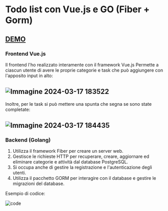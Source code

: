 # Todo list con Vue.js e GO (Fiber + Gorm)
## [DEMO](https://sf4nu.github.io/todo-vue-go/)

### Frontend Vue.js

Il frontend l'ho realizzato interamente con il framework Vue.js 
Permette a ciascun utente di avere le proprie categorie e task che può aggiungere con l'apposito input in alto:

![Immagine 2024-03-17 183522](https://github.com/SF4NU/todo-vue-go/assets/129513838/3a95ecd3-b1fb-4e69-9893-eda39a3fe4c5)
---
Inoltre, per le task si può mettere una spunta che segna se sono state completate: 

![Immagine 2024-03-17 184435](https://github.com/SF4NU/todo-vue-go/assets/129513838/44dbfe34-df58-4620-a5c0-c8010d084860)
---

### Backend (Golang)
1. Utilizza il framework Fiber per creare un server web.
2. Gestisce le richieste HTTP per recuperare, creare, aggiornare ed eliminare categorie e attività dal database PostgreSQL.
3. Si occupa anche di gestire la registrazione e l'autenticazione degli utenti.
4. Utilizza il pacchetto GORM per interagire con il database e gestire le migrazioni del database.
   
Esempio di codice:
   
![code](https://github.com/SF4NU/todo-vue-go/assets/129513838/67d45668-135e-4b2a-9114-8e40d9f69f31)

